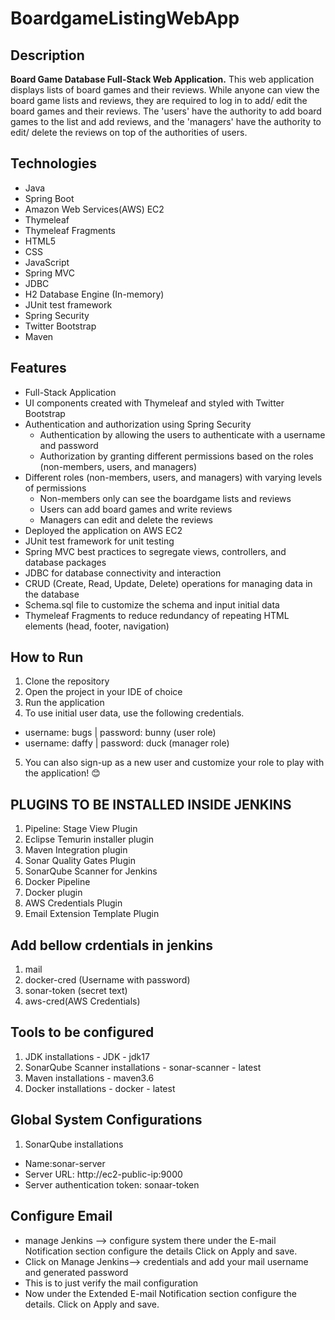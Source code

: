 # BoardgameListingWebApp

## Description

**Board Game Database Full-Stack Web Application.**
This web application displays lists of board games and their reviews. While anyone can view the board game lists and reviews, they are required to log in to add/ edit the board games and their reviews. The 'users' have the authority to add board games to the list and add reviews, and the 'managers' have the authority to edit/ delete the reviews on top of the authorities of users.  

## Technologies

- Java
- Spring Boot
- Amazon Web Services(AWS) EC2
- Thymeleaf
- Thymeleaf Fragments
- HTML5
- CSS
- JavaScript
- Spring MVC
- JDBC
- H2 Database Engine (In-memory)
- JUnit test framework
- Spring Security
- Twitter Bootstrap
- Maven

## Features

- Full-Stack Application
- UI components created with Thymeleaf and styled with Twitter Bootstrap
- Authentication and authorization using Spring Security
  - Authentication by allowing the users to authenticate with a username and password
  - Authorization by granting different permissions based on the roles (non-members, users, and managers)
- Different roles (non-members, users, and managers) with varying levels of permissions
  - Non-members only can see the boardgame lists and reviews
  - Users can add board games and write reviews
  - Managers can edit and delete the reviews
- Deployed the application on AWS EC2
- JUnit test framework for unit testing
- Spring MVC best practices to segregate views, controllers, and database packages
- JDBC for database connectivity and interaction
- CRUD (Create, Read, Update, Delete) operations for managing data in the database
- Schema.sql file to customize the schema and input initial data
- Thymeleaf Fragments to reduce redundancy of repeating HTML elements (head, footer, navigation)

## How to Run

1. Clone the repository
2. Open the project in your IDE of choice
3. Run the application
4. To use initial user data, use the following credentials.
  - username: bugs    |     password: bunny (user role)
  - username: daffy   |     password: duck  (manager role)
5. You can also sign-up as a new user and customize your role to play with the application! 😊

## PLUGINS TO BE INSTALLED INSIDE JENKINS
1. Pipeline: Stage View Plugin
2. Eclipse Temurin installer plugin
3. Maven Integration plugin
4. Sonar Quality Gates Plugin
5. SonarQube Scanner for Jenkins
6. Docker Pipeline
7. Docker plugin
8. AWS Credentials Plugin
9. Email Extension Template Plugin

## Add bellow crdentials in jenkins
1. mail	
2. docker-cred (Username with password)	
3. sonar-token (secret text)
4. aws-cred(AWS Credentials)

## Tools to be configured
1. JDK installations - JDK - jdk17
2. SonarQube Scanner installations - sonar-scanner - latest
3. Maven installations - maven3.6
4. Docker installations - docker - latest

## Global System Configurations
1. SonarQube installations
 - Name:sonar-server
 - Server URL: http://ec2-public-ip:9000
 - Server authentication token: sonaar-token

## Configure Email
* manage Jenkins –> configure system there under the E-mail Notification section configure the details Click on Apply and save.
* Click on Manage Jenkins–> credentials and add your mail username and generated password
* This is to just verify the mail configuration
* Now under the Extended E-mail Notification section configure the details. Click on Apply and save.

